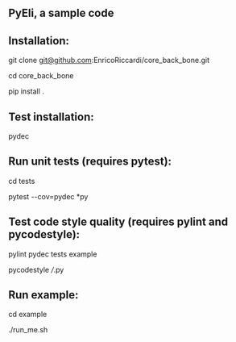 PyEli, a sample code
--------------------

Installation:
-------------
git clone git@github.com:EnricoRiccardi/core_back_bone.git

cd core_back_bone

pip install . 



Test installation:
------------------
pydec


Run unit tests (requires pytest):
---------------------------------

cd tests

pytest --cov=pydec *py



Test code style quality (requires pylint and pycodestyle):
----------------------------------------------------------

pylint pydec tests example

pycodestyle */*.py


Run example:
------------

cd example

./run_me.sh


